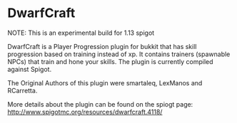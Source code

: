 DwarfCraft
======

NOTE: This is an experimental build for 1.13 spigot

DwarfCraft is a Player Progression plugin for bukkit that has skill progression based on training instead of xp.
It contains trainers (spawnable NPCs) that train and hone your skills. The plugin is currently compiled against Spigot.

The Original Authors of this plugin were smartaleq, LexManos and RCarretta.

More details about the plugin can be found on the spiogt page: http://www.spigotmc.org/resources/dwarfcraft.4118/
